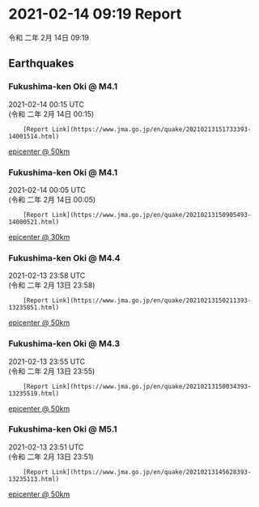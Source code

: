 # 2021-02-14 09:19 Report
令和 二年 2月 14日 09:19

## Earthquakes
### Fukushima-ken Oki @ M4.1
2021-02-14 00:15 UTC  
        (令和 二年 2月 14日 00:15)
  
        [Report Link](https://www.jma.go.jp/en/quake/20210213151733393-14001514.html)  
[epicenter @ 50km](https://www.google.com/maps/place/37°42'00%22+141°36'00%22/@37.7,141.6,17z/data=!3m1!4b1!4m5!3m4!1s0x0:0x0!8m2!3d37.7!4d141.6)
### Fukushima-ken Oki @ M4.1
2021-02-14 00:05 UTC  
        (令和 二年 2月 14日 00:05)
  
        [Report Link](https://www.jma.go.jp/en/quake/20210213150905493-14000521.html)  
[epicenter @ 30km](https://www.google.com/maps/place/37°42'00%22+141°42'00%22/@37.7,141.7,17z/data=!3m1!4b1!4m5!3m4!1s0x0:0x0!8m2!3d37.7!4d141.7)
### Fukushima-ken Oki @ M4.4
2021-02-13 23:58 UTC  
        (令和 二年 2月 13日 23:58)
  
        [Report Link](https://www.jma.go.jp/en/quake/20210213150211393-13235851.html)  
[epicenter @ 50km](https://www.google.com/maps/place/37°36'00%22+141°48'00%22/@37.6,141.8,17z/data=!3m1!4b1!4m5!3m4!1s0x0:0x0!8m2!3d37.6!4d141.8)
### Fukushima-ken Oki @ M4.3
2021-02-13 23:55 UTC  
        (令和 二年 2月 13日 23:55)
  
        [Report Link](https://www.jma.go.jp/en/quake/20210213150034393-13235519.html)  
[epicenter @ 50km](https://www.google.com/maps/place/37°42'00%22+141°42'00%22/@37.7,141.7,17z/data=!3m1!4b1!4m5!3m4!1s0x0:0x0!8m2!3d37.7!4d141.7)
### Fukushima-ken Oki @ M5.1
2021-02-13 23:51 UTC  
        (令和 二年 2月 13日 23:51)
  
        [Report Link](https://www.jma.go.jp/en/quake/20210213145628393-13235113.html)  
[epicenter @ 50km](https://www.google.com/maps/place/37°36'00%22+141°36'00%22/@37.6,141.6,17z/data=!3m1!4b1!4m5!3m4!1s0x0:0x0!8m2!3d37.6!4d141.6)